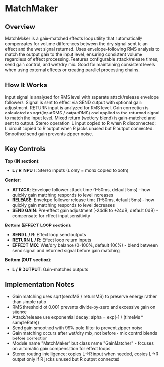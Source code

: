 # MatchMaker

## Overview
MatchMaker is a gain-matched effects loop utility that automatically compensates for volume differences between the dry signal sent to an effect and the wet signal returned. Uses envelope-following RMS analysis to match the output gain to the input level, ensuring consistent volume regardless of effect processing. Features configurable attack/release times, send gain control, and wet/dry mix. Good for maintaining consistent levels when using external effects or creating parallel processing chains.

## How It Works
Input signal is analyzed for RMS level with separate attack/release envelope followers. Signal is sent to effect via SEND output with optional gain adjustment. RETURN input is analyzed for RMS level. Gain correction is calculated as sqrt(inputRMS / outputRMS) and applied to the returned signal to match the input level. Mixed return (wet/dry blend) is gain-matched and sent to output. Stereo operation: L input copied to R when R disconnected; L circuit copied to R output when R jacks unused but R output connected. Smoothed send gain prevents zipper noise.

## Key Controls
**Top (IN section)**:
- **L / R INPUT**: Stereo inputs (L only = mono copied to both)

**Center**:
- **ATTACK**: Envelope follower attack time (1-50ms, default 5ms) - how quickly gain matching responds to level increases
- **RELEASE**: Envelope follower release time (1-50ms, default 5ms) - how quickly gain matching responds to level decreases
- **SEND GAIN**: Pre-effect gain adjustment (-24dB to +24dB, default 0dB) - compensate for effect input sensitivity

**Bottom (EFFECT LOOP section)**:
- **SEND L / R**: Effect loop send outputs
- **RETURN L / R**: Effect loop return inputs
- **EFFECT MIX**: Wet/dry balance (0-100%, default 100%) - blend between send signal and returned signal before gain matching

**Bottom (OUT section)**:
- **L / R OUTPUT**: Gain-matched outputs

## Implementation Notes
- Gain matching uses sqrt(sendMS / returnMS) to preserve energy rather than simple ratio
- RMS threshold of 0.001 prevents divide-by-zero and excessive gain on silence
- Attack/release use exponential decay: alpha = exp(-1 / (timeMs * sampleRate))
- Send gain smoothed with 99% pole filter to prevent zipper noise
- Gain matching occurs after wet/dry mix, not before - mix control blends before correction
- Module name "MatchMaker" but class name "GainMatcher" - focuses on automatic gain compensation for effect loops
- Stereo routing intelligence: copies L→R input when needed, copies L→R output only if R jacks unused but R output connected
